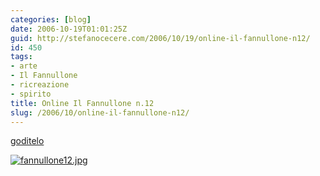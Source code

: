 ```yaml
---
categories: [blog]
date: 2006-10-19T01:01:25Z
guid: http://stefanocecere.com/2006/10/19/online-il-fannullone-n12/
id: 450
tags:
- arte
- Il Fannullone
- ricreazione
- spirito
title: Online Il Fannullone n.12
slug: /2006/10/online-il-fannullone-n12/
---
```


[goditelo](http://www.ilfannullone.it/ilfannullone_12/)

[<img alt="fannullone12.jpg" id="image449" src="http://stefanocecere.com/wp-content/uploads/sites/3/2006/10/fannullone12.jpg" />](http://www.ilfannullone.it/ilfannullone_12/)